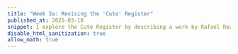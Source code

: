 ```yaml
---
title: "Week 3a: Revising the 'Cute' Register"
published_at: 2025-03-18
snippet: I explore the Cute Register by describing a work by Rafael Rozendaal, explaining how i'll achieve Cuteness and gathering feedback from my colleagues
disable_html_sanitization: true
allow_math: true
---
```


